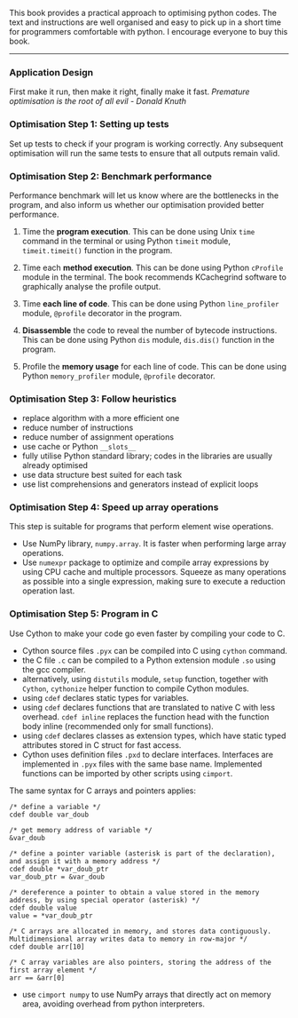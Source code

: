 This book provides a practical approach to optimising python codes. 
The text and instructions are well organised and easy to pick up in a short time for programmers comfortable with python.
I encourage everyone to buy this book.

---
### Application Design

First make it run, then make it right, finally make it fast. *Premature optimisation is the root of all evil - Donald Knuth*

### Optimisation Step 1: Setting up tests

Set up tests to check if your program is working correctly. Any subsequent optimisation will run the same tests to ensure that all outputs remain valid.

### Optimisation Step 2: Benchmark performance

Performance benchmark will let us know where are the bottlenecks in the program, and also inform us whether our optimisation provided better performance.
1. Time the **program execution**. This can be done using Unix `time` command in the terminal or using Python `timeit` module, `timeit.timeit()` function in the program.
2. Time each **method execution**. This can be done using Python `cProfile` module in the terminal. The book recommends KCachegrind software to graphically analyse the profile output.
3. Time **each line of code**. This can be done using Python `line_profiler` module, `@profile` decorator in the program.
4. **Disassemble** the code to reveal the number of bytecode instructions. This can be done using Python `dis` module, `dis.dis()` function in the program.

5. Profile the **memory usage** for each line of code. This can be done using Python `memory_profiler` module, `@profile` decorator.

### Optimisation Step 3: Follow heuristics

- replace algorithm with a more efficient one
- reduce number of instructions
- reduce number of assignment operations
- use cache or Python `__slots__`
- fully utilise Python standard library; codes in the libraries are usually already optimised
- use data structure best suited for each task
- use list comprehensions and generators instead of explicit loops

### Optimisation Step 4: Speed up array operations

This step is suitable for programs that perform element wise operations.
- Use NumPy library, `numpy.array`. It is faster when performing large array operations.
- Use `numexpr` package to optimize and compile array expressions by using CPU cache and multiple processors. Squeeze as many operations as possible into a single expression, making sure to execute a reduction operation last.

### Optimisation Step 5: Program in C

Use Cython to make your code go even faster by compiling your code to C.
- Cython source files `.pyx` can be compiled into C using `cython` command.
- the C file `.c` can be compiled to a Python extension module `.so` using the gcc compiler.
- alternatively, using `distutils` module, `setup` function, together with `Cython`, `cythonize` helper function to compile Cython modules.
- using `cdef` declares static types for variables.
- using `cdef` declares functions that are translated to native C with less overhead. `cdef inline` replaces the function head with the function body inline (recommended only for small functions).
- using `cdef` declares classes as extension types, which have static typed attributes stored in C struct for fast access.
- Cython uses definition files `.pxd` to declare interfaces. Interfaces are implemented in `.pyx` files with the same base name. Implemented functions can be imported by other scripts using `cimport`.

The same syntax for C arrays and pointers applies:
```
/* define a variable */
cdef double var_doub

/* get memory address of variable */
&var_doub

/* define a pointer variable (asterisk is part of the declaration), and assign it with a memory address */
cdef double *var_doub_ptr
var_doub_ptr = &var_doub

/* dereference a pointer to obtain a value stored in the memory address, by using special operator (asterisk) */
cdef double value
value = *var_doub_ptr

/* C arrays are allocated in memory, and stores data contiguously. Multidimensional array writes data to memory in row-major */
cdef double arr[10]

/* C array variables are also pointers, storing the address of the first array element */
arr == &arr[0]
```

- use `cimport numpy` to use NumPy arrays that directly act on memory area, avoiding overhead from python interpreters.
